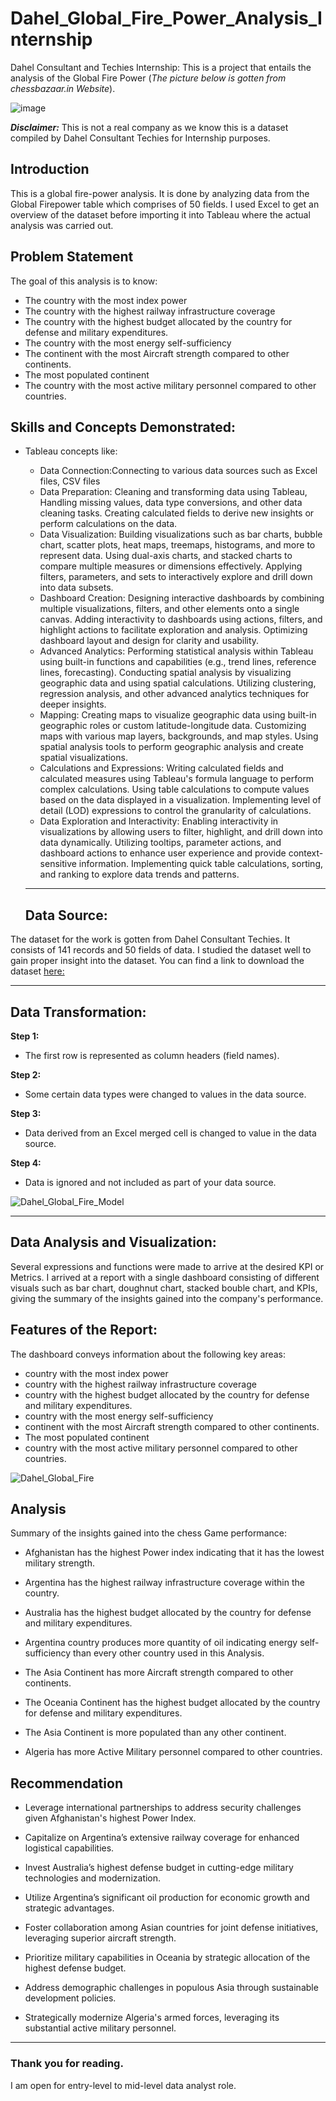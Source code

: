 # Dahel_Global_Fire_Power_Analysis_Internship
Dahel Consultant and Techies Internship: This is a project that entails the analysis of the Global Fire Power
(*The picture below is gotten from chessbazaar.in Website*). 


![image](https://github.com/RemedyData/Dahel_Global_Fire_Power_Analysis_Internship/assets/137626163/4ba1cc66-56a9-42e8-94ec-818cf4f9135b)


***Disclaimer:*** This is not a real company as we know this is a dataset compiled by Dahel Consultant Techies for Internship purposes. 


## Introduction

This is a global fire-power analysis. It is done by analyzing data from  the Global Firepower table which comprises of 50 fields. I used Excel to get an overview of the dataset before importing it into Tableau where the actual analysis was carried out. 

## Problem Statement

The goal of this analysis is to know:

- The country with the most index power
- The country with the highest railway infrastructure coverage
- The country with the highest budget allocated by the country for defense and military expenditures.
- The country with the most energy self-sufficiency
- The continent with the most Aircraft strength compared to other continents.
- The most populated continent
- The country with the most active military personnel compared to other countries.
  
## Skills and Concepts Demonstrated:

- Tableau concepts like:

  - Data Connection:Connecting to various data sources such as Excel files, CSV files
  - Data Preparation: Cleaning and transforming data using Tableau, Handling missing values, data type conversions, and other data cleaning tasks.
    Creating calculated fields to derive new insights or perform calculations on the data.
  - Data Visualization: Building visualizations such as bar charts, bubble chart, scatter plots, heat maps, treemaps, histograms, and more to represent data. Using dual-axis charts, and 
    stacked charts to compare multiple measures or dimensions effectively. Applying filters, parameters, and sets to interactively explore and drill down into data subsets.
  - Dashboard Creation: Designing interactive dashboards by combining multiple visualizations, filters, and other elements onto a single canvas. Adding interactivity to dashboards using 
    actions, filters, and highlight actions to facilitate exploration and analysis. Optimizing dashboard layout and design for clarity and usability.
  - Advanced Analytics: Performing statistical analysis within Tableau using built-in functions and capabilities (e.g., trend lines, reference lines, forecasting). Conducting spatial 
    analysis by visualizing geographic data and using spatial calculations. Utilizing clustering, regression analysis, and other advanced analytics techniques for deeper insights.
  - Mapping: Creating maps to visualize geographic data using built-in geographic roles or custom latitude-longitude data. Customizing maps with various map layers, backgrounds, and map 
    styles. Using spatial analysis tools to perform geographic analysis and create spatial visualizations.
  - Calculations and Expressions: Writing calculated fields and calculated measures using Tableau's formula language to perform complex calculations. Using table calculations to compute 
    values based on the data displayed in a visualization. Implementing level of detail (LOD) expressions to control the granularity of calculations.
  - Data Exploration and Interactivity: Enabling interactivity in visualizations by allowing users to filter, highlight, and drill down into data dynamically. Utilizing tooltips, 
    parameter actions, and dashboard actions to enhance user experience and provide context-sensitive information. Implementing quick table calculations, sorting, and ranking to explore 
    data trends and patterns.





 
   ---
  ## Data Source:
  
The dataset for the work is gotten from Dahel Consultant Techies. It consists of 141 records and 50 fields of data. I studied the dataset well to gain proper insight into the dataset. You can find a link to download the dataset [here:](https://drive.google.com/file/d/1FQoGRARMXfT0m0RPWop1EvgVhf5oT_yT/view?usp=sharing)

   ---

## Data Transformation:

**Step 1:**
- The first row is represented as column headers (field names).

**Step 2:**   
- Some certain data types were changed to values in the data source.

**Step 3:**
- Data derived from an Excel merged cell is changed to value in the data source.

**Step 4:**				
- Data is ignored and not included as part of your data source.					
 					





![Dahel_Global_Fire_Model](https://github.com/RemedyData/Dahel_Global_Fire_Power_Analysis_Internship/assets/137626163/bf758356-4804-471b-9d4c-066cd830532d)






---


## Data Analysis and Visualization:

Several expressions and functions were made to arrive at the desired KPI or Metrics.
I arrived at a report with a single dashboard consisting of different visuals such as bar chart, doughnut chart, stacked bouble chart, and KPIs, giving the summary of the insights gained into the company's performance.

## Features of the Report:

The dashboard conveys information about the following key areas:

- country with the most index power
- country with the highest railway infrastructure coverage
- country with the highest budget allocated by the country for defense and military expenditures.
- country with the most energy self-sufficiency
- continent with the most Aircraft strength compared to other continents.
- The most populated continent
- country with the most active military personnel compared to other countries.
  


![Dahel_Global_Fire](https://github.com/RemedyData/Dahel_Global_Fire_Power_Analysis_Internship/assets/137626163/cb3f9deb-7b75-4faa-b7c1-20cccb997f14)



## Analysis

Summary of the insights gained into the chess Game performance: 

- Afghanistan has the highest Power index indicating that it has the lowest
military strength.

- Argentina has the highest railway infrastructure coverage within the country.
 
- Australia has the highest budget allocated by the country for defense and
military expenditures.

- Argentina country produces more quantity of oil indicating energy self-
sufficiency than every other country used in this Analysis.

- The Asia Continent has more Aircraft strength compared to other continents.
 
- The Oceania Continent has the highest budget allocated by the country for
defense and military expenditures.

- The Asia Continent is more populated than any other continent.

- Algeria has more Active Military personnel compared to other countries.
  
## Recommendation

- Leverage international partnerships to address security challenges given Afghanistan's
highest Power Index.

- Capitalize on Argentina’s extensive railway coverage for enhanced logistical capabilities.
- Invest Australia’s highest defense budget in cutting-edge military technologies and
modernization.

- Utilize Argentina’s significant oil production for economic growth and strategic advantages.
- Foster collaboration among Asian countries for joint defense initiatives, leveraging
superior aircraft strength.

- Prioritize military capabilities in Oceania by strategic allocation of the highest defense
budget.

- Address demographic challenges in populous Asia through sustainable development
policies.

- Strategically modernize Algeria's armed forces, leveraging its substantial active military
personnel.

---

### Thank you for reading.

I am open for entry-level to mid-level data analyst role.
